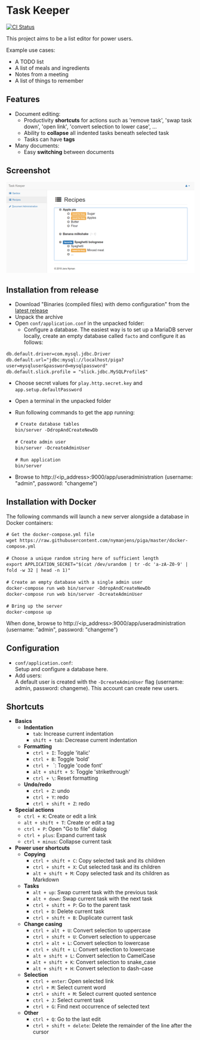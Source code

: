 Task Keeper
===========

[![CI Status](https://github.com/nymanjens/piga/actions/workflows/ci.yml/badge.svg)](https://github.com/nymanjens/piga/actions)

This project aims to be a list editor for power users.

Example use cases:

* A TODO list
* A list of meals and ingredients
* Notes from a meeting
* A list of things to remember

## Features

* Document editing:
    * Productivity **shortcuts** for actions such as 'remove task', 'swap task down',
      'open link', 'convert selection to lower case', ...
    * Ability to **collapse** all indented tasks beneath selected task
    * Tasks can have **tags**
* Many documents:
    * Easy **switching** between documents

## Screenshot

![screenshot](screenshot.png "Screenshot")

## Installation from release

- Download "Binaries (compiled files) with demo configuration" from the [latest
  release](https://github.com/nymanjens/piga/releases)
- Unpack the archive
- Open `conf/application.conf` in the unpacked folder:
  - Configure a database. The easiest way is to set up a MariaDB server locally,
    create an empty database called `facto` and configure it as follows:

```
db.default.driver=com.mysql.jdbc.Driver
db.default.url="jdbc:mysql://localhost/piga?user=mysqluser&password=mysqlpassword"
db.default.slick.profile = "slick.jdbc.MySQLProfile$"
```

  - Choose secret values for `play.http.secret.key` and `app.setup.defaultPassword`

- Open a terminal in the unpacked folder
- Run following commands to get the app running:

    ```
    # Create database tables
    bin/server -DdropAndCreateNewDb

    # Create admin user
    bin/server -DcreateAdminUser

    # Run application
    bin/server
    ```

- Browse to http://<ip_address>:9000/app/useradministration (username: "admin", password: "changeme")

## Installation with Docker

The following commands will launch a new server alongside a database in Docker containers:

```
# Get the docker-compose.yml file
wget https://raw.githubusercontent.com/nymanjens/piga/master/docker-compose.yml

# Choose a unique random string here of sufficient length
export APPLICATION_SECRET="$(cat /dev/urandom | tr -dc 'a-zA-Z0-9' | fold -w 32 | head -n 1)"

# Create an empty database with a single admin user
docker-compose run web bin/server -DdropAndCreateNewDb
docker-compose run web bin/server -DcreateAdminUser

# Bring up the server
docker-compose up
```

When done, browse to http://<ip_address>:9000/app/useradministration (username: "admin", password: "changeme")

## Configuration
- `conf/application.conf`:<br>
  Setup and configure a database here.
- Add users:<br>
  A default user is created with the `-DcreateAdminUser` flag (username: admin, password:
  changeme). This account can create new users.

## Shortcuts

- **Basics**
    - **Indentation**
        - `tab`: Increase current indentation
        - `shift + tab`: Decrease current indentation
    - **Formatting**
        - `ctrl + I`: Toggle 'italic'
        - `ctrl + B`: Toggle 'bold'
        - ``ctrl + `` `: Toggle 'code font'
        - `alt + shift + 5`: Toggle 'strikethrough'
        - `ctrl + \`: Reset formatting
    - **Undo/redo**
        - `ctrl + Z`: undo
        - `ctrl + Y`: redo
        - `ctrl + shift + Z`: redo
- **Special actions**
    - `ctrl + K`: Create or edit a link
    - `alt + shift + T`: Create or edit a tag
    - `ctrl + P`: Open "Go to file" dialog
    - `ctrl + plus`: Expand current task
    - `ctrl + minus`: Collapse current task
- **Power user shortcuts**
    - **Copying**
        - `ctrl + shift + C`: Copy selected task and its children
        - `ctrl + shift + X`: Cut selected task and its children
        - `alt + shift + M`: Copy selected task and its children as Markdown
    - **Tasks**
        - `alt + up`: Swap current task with the previous task
        - `alt + down`: Swap current task with the next task
        - `ctrl + shift + P`: Go to the parent task
        - `ctrl + D`: Delete current task
        - `ctrl + shift + B`: Duplicate current task
    - **Change casing**
        - `ctrl + alt + U`: Convert selection to uppercase
        - `ctrl + shift + U`: Convert selection to uppercase
        - `ctrl + alt + L`: Convert selection to lowercase
        - `ctrl + shift + L`: Convert selection to lowercase
        - `alt + shift + L`: Convert selection to CamelCase
        - `alt + shift + K`: Convert selection to snake_case
        - `alt + shift + H`: Convert selection to dash-case
    - **Selection**
        - `ctrl + enter`: Open selected link
        - `ctrl + M`: Select current word
        - `ctrl + shift + M`: Select current quoted sentence
        - `ctrl + J`: Select current task
        - `ctrl + G`: Find next occurrence of selected text
    - **Other**
        - `ctrl + Q`: Go to the last edit
        - `ctrl + shift + delete`: Delete the remainder of the line after the cursor
